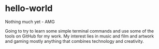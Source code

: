 # hello-world
Nothing much yet - AMG 

Going to try to learn some simple terminal commands and use some of the tools on GitHub for my work. My interest lies in music and film and artwork and gaming mostly anything that combines technology and creativity.
